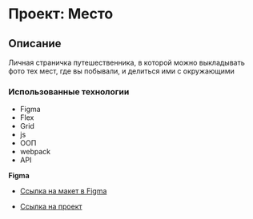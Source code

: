 # Проект: Место

## Описание
Личная страничка путешественника, в которой можно
выкладывать фото тех мест, где вы побывали, и делиться
ими с окружающими

### Использованные технологии

* Figma
* Flex
* Grid
* js
* ООП
* webpack
* API

**Figma**

* [Ссылка на макет в Figma](https://www.figma.com/file/2cn9N9jSkmxD84oJik7xL7/JavaScript.-Sprint-4?node-id=0%3A1)

* [Ссылка на проект](https://cra7yy.github.io/mesto/)
